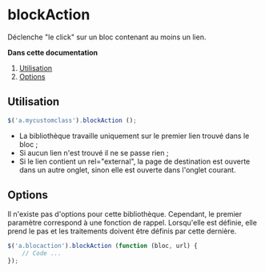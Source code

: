blockAction
===========

Déclenche "le click" sur un bloc contenant au moins un lien.

**Dans cette documentation**

1. [Utilisation](#utilisation)
2. [Options](#options)

## Utilisation

```javascript
$('a.mycustomclass').blockAction ();
```

* La bibliothèque travaille uniquement sur le premier lien trouvé dans le bloc ;
* Si aucun lien n'est trouvé il ne se passe rien ;
* Si le lien contient un rel="external", la page de destination est ouverte dans un autre onglet, sinon elle est ouverte dans l'onglet courant.
    
## Options

Il n'existe pas d'options pour cette bibliothèque. Cependant, le premier paramètre correspond à une fonction de rappel.
Lorsqu'elle est définie, elle prend le pas et les traitements doivent être définis par cette dernière.

```javascript
$('a.blocaction').blockAction (function (bloc, url) {
    // Code ...
});
```
